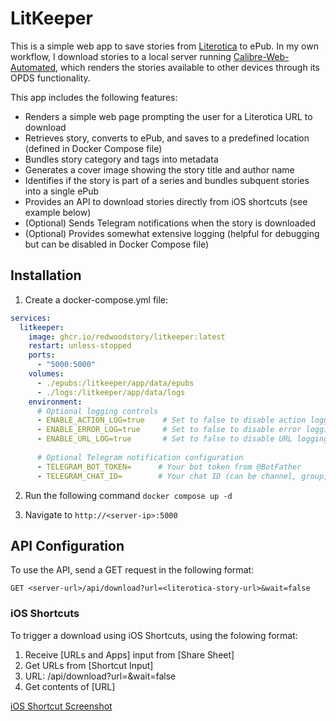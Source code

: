 # LitKeeper

This is a simple web app to save stories from [Literotica](https://www.literotica.com) to ePub. In my own workflow, I download stories to a local server running [Calibre-Web-Automated](https://github.com/crocodilestick/Calibre-Web-Automated), which renders the stories available to other devices through its OPDS functionality.

This app includes the following features:
- Renders a simple web page prompting the user for a Literotica URL to download
- Retrieves story, converts to ePub, and saves to a predefined location (defined in Docker Compose file)
- Bundles story category and tags into metadata
- Generates a cover image showing the story title and author name
- Identifies if the story is part of a series and bundles subquent stories into a single ePub
- Provides an API to download stories directly from iOS shortcuts (see example below)
- (Optional) Sends Telegram notifications when the story is downloaded
- (Optional) Provides somewhat extensive logging (helpful for debugging but can be disabled in Docker Compose file) 


## Installation

1. Create a docker-compose.yml file:
```yaml
services:
  litkeeper:
    image: ghcr.io/redwoodstory/litkeeper:latest
    restart: unless-stopped
    ports:
      - "5000:5000"
    volumes:
      - ./epubs:/litkeeper/app/data/epubs
      - ./logs:/litkeeper/app/data/logs
    environment:
      # Optional logging controls
      - ENABLE_ACTION_LOG=true    # Set to false to disable action logging
      - ENABLE_ERROR_LOG=true     # Set to false to disable error logging
      - ENABLE_URL_LOG=true       # Set to false to disable URL logging
      
      # Optional Telegram notification configuration
      - TELEGRAM_BOT_TOKEN=      # Your bot token from @BotFather
      - TELEGRAM_CHAT_ID=        # Your chat ID (can be channel, group, or user ID)
```

2. Run the following command
`docker compose up -d`

3. Navigate to `http://<server-ip>:5000`


## API Configuration

To use the API, send a GET request in the following format:
```
GET <server-url>/api/download?url=<literotica-story-url>&wait=false
```

### iOS Shortcuts

To trigger a download using iOS Shortcuts, using the folowing format:
1. Receive [URLs and Apps] input from [Share Sheet]
2. Get URLs from [Shortcut Input]
3. URL: <server-url>/api/download?url=<literotica-story-url>&wait=false
4. Get contents of [URL]

[iOS Shortcut Screenshot](images/ios_shortcut_image.jpeg)
